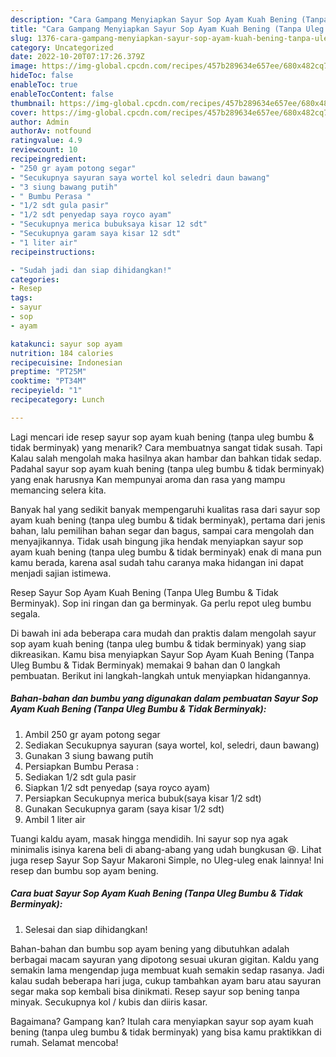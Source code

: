 ```yaml
---
description: "Cara Gampang Menyiapkan Sayur Sop Ayam Kuah Bening (Tanpa Uleg Bumbu &amp;amp; Tidak Berminyak) yang Lezat Sekali, Buat Buka Puasa Enak Banget"
title: "Cara Gampang Menyiapkan Sayur Sop Ayam Kuah Bening (Tanpa Uleg Bumbu &amp;amp; Tidak Berminyak) yang Lezat Sekali, Buat Buka Puasa Enak Banget"
slug: 1376-cara-gampang-menyiapkan-sayur-sop-ayam-kuah-bening-tanpa-uleg-bumbu-and-amp-tidak-berminyak-yang-lezat-sekali-buat-buka-puasa-enak-banget
category: Uncategorized
date: 2022-10-20T07:17:26.379Z
image: https://img-global.cpcdn.com/recipes/457b289634e657ee/680x482cq70/sayur-sop-ayam-kuah-bening-tanpa-uleg-bumbu-tidak-berminyak-foto-resep-utama.jpg
hideToc: false
enableToc: true
enableTocContent: false
thumbnail: https://img-global.cpcdn.com/recipes/457b289634e657ee/680x482cq70/sayur-sop-ayam-kuah-bening-tanpa-uleg-bumbu-tidak-berminyak-foto-resep-utama.jpg
cover: https://img-global.cpcdn.com/recipes/457b289634e657ee/680x482cq70/sayur-sop-ayam-kuah-bening-tanpa-uleg-bumbu-tidak-berminyak-foto-resep-utama.jpg
author: Admin
authorAv: notfound
ratingvalue: 4.9
reviewcount: 10
recipeingredient:
- "250 gr ayam potong segar"
- "Secukupnya sayuran saya wortel kol seledri daun bawang"
- "3 siung bawang putih"
- " Bumbu Perasa "
- "1/2 sdt gula pasir"
- "1/2 sdt penyedap saya royco ayam"
- "Secukupnya merica bubuksaya kisar 12 sdt"
- "Secukupnya garam saya kisar 12 sdt"
- "1 liter air"
recipeinstructions:

- "Sudah jadi dan siap dihidangkan!"
categories:
- Resep
tags:
- sayur
- sop
- ayam

katakunci: sayur sop ayam 
nutrition: 184 calories
recipecuisine: Indonesian
preptime: "PT25M"
cooktime: "PT34M"
recipeyield: "1"
recipecategory: Lunch

---
```



Lagi mencari ide resep sayur sop ayam kuah bening (tanpa uleg bumbu &amp; tidak berminyak) yang menarik? Cara membuatnya sangat tidak susah. Tapi Kalau salah mengolah maka hasilnya akan hambar dan bahkan tidak sedap. Padahal sayur sop ayam kuah bening (tanpa uleg bumbu &amp; tidak berminyak) yang enak harusnya Kan mempunyai aroma dan rasa yang mampu memancing selera kita.


Banyak hal yang sedikit banyak mempengaruhi kualitas rasa dari sayur sop ayam kuah bening (tanpa uleg bumbu &amp; tidak berminyak), pertama dari jenis bahan, lalu pemilihan bahan segar dan bagus, sampai cara mengolah dan menyajikannya. Tidak usah bingung jika hendak menyiapkan sayur sop ayam kuah bening (tanpa uleg bumbu &amp; tidak berminyak) enak di mana pun kamu berada, karena asal sudah tahu caranya maka hidangan ini dapat menjadi sajian istimewa.

Resep Sayur Sop Ayam Kuah Bening (Tanpa Uleg Bumbu &amp; Tidak Berminyak). Sop ini ringan dan ga berminyak. Ga perlu repot uleg bumbu segala.


Di bawah ini ada beberapa cara mudah dan praktis dalam mengolah sayur sop ayam kuah bening (tanpa uleg bumbu &amp; tidak berminyak) yang siap dikreasikan. Kamu bisa menyiapkan Sayur Sop Ayam Kuah Bening (Tanpa Uleg Bumbu &amp; Tidak Berminyak) memakai 9 bahan dan 0 langkah pembuatan. Berikut ini langkah-langkah untuk menyiapkan hidangannya.

<!--inarticleads1-->

##### Bahan-bahan dan bumbu yang digunakan dalam pembuatan Sayur Sop Ayam Kuah Bening (Tanpa Uleg Bumbu &amp; Tidak Berminyak):

1. Ambil 250 gr ayam potong segar
1. Sediakan Secukupnya sayuran (saya wortel, kol, seledri, daun bawang)
1. Gunakan 3 siung bawang putih
1. Persiapkan  Bumbu Perasa :
1. Sediakan 1/2 sdt gula pasir
1. Siapkan 1/2 sdt penyedap (saya royco ayam)
1. Persiapkan Secukupnya merica bubuk(saya kisar 1/2 sdt)
1. Gunakan Secukupnya garam (saya kisar 1/2 sdt)
1. Ambil 1 liter air


Tuangi kaldu ayam, masak hingga mendidih. Ini sayur sop nya agak minimalis isinya karena beli di abang-abang yang udah bungkusan 😆. Lihat juga resep Sayur Sop Sayur Makaroni Simple, no Uleg-uleg enak lainnya! Ini resep dan bumbu sop ayam bening. 

<!--inarticleads2-->

##### Cara buat Sayur Sop Ayam Kuah Bening (Tanpa Uleg Bumbu &amp; Tidak Berminyak):


1. Selesai dan siap dihidangkan!

Bahan-bahan dan bumbu sop ayam bening yang dibutuhkan adalah berbagai macam sayuran yang dipotong sesuai ukuran gigitan. Kaldu yang semakin lama mengendap juga membuat kuah semakin sedap rasanya. Jadi kalau sudah beberapa hari juga, cukup tambahkan ayam baru atau sayuran segar maka sop kembali bisa dinikmati. Resep sayur sop bening tanpa minyak. Secukupnya kol / kubis dan diiris kasar. 

Bagaimana? Gampang kan? Itulah cara menyiapkan sayur sop ayam kuah bening (tanpa uleg bumbu &amp; tidak berminyak) yang bisa kamu praktikkan di rumah. Selamat mencoba!
